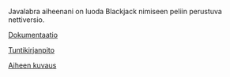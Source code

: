 Javalabra aiheenani on luoda Blackjack nimiseen peliin perustuva nettiversio.

[Dokumentaatio](dokumentaatio)

[Tuntikirjanpito](dokumentaatio/Tuntikirjanpito.md)

[Aiheen kuvaus](dokumentaatio/Aihe.md)

